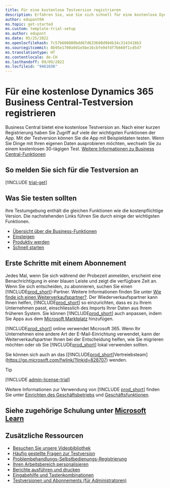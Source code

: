 ```yaml
---
title: Für eine kostenlose Testversion registrieren
description: Erfahren Sie, wie Sie sich schnell für eine kostenlose Dynamics 365 Business Central-Testversion registrieren und diese starten. Erkunden Sie die App mit Strecken und Videos, und finden Sie weitere Lernressourcen.
author: edupont04
ms.topic: get-started
ms.custom: template-trial-setup
ms.author: edupont
ms.date: 05/25/2022
ms.openlocfilehash: 7c57b608800bdd67d633698d984b34c3143418b3
ms.sourcegitcommit: 8b95e1700a9d1e5be16cbfe94fdf7b660f1cd5d7
ms.translationtype: HT
ms.contentlocale: de-CH
ms.lasthandoff: 09/09/2022
ms.locfileid: "9461036"
---
```

# <a name="sign-up-for-a-free-dynamics-365-business-central-trial"></a>Für eine kostenlose Dynamics 365 Business Central-Testversion registrieren

Business Central bietet eine kostenlose Testversion an. Nach einer kurzen Registrierung haben Sie Zugriff auf viele der wichtigsten Funktionen der App. Mit der Testversion können Sie die App mit Beispieldaten testen. Wenn Sie Dinge mit Ihren eigenen Daten ausprobieren möchten, wechseln Sie zu einem kostenlosen 30-tägigen Test. [Weitere Informationen zu Business Central-Funktionen](across-business-functionality.md)  

## <a name="to-sign-up-for-the-trial"></a>So melden Sie sich für die Testversion an

[!INCLUDE [trial-get](includes/trial-get.md)]

## <a name="what-to-try"></a>Was Sie testen sollten

Ihre Testumgebung enthält die gleichen Funktionen wie die kostenpflichtige Version. Die nachstehenden Links führen Sie durch einige der wichtigsten Funktionen.

- [Übersicht über die Business-Funktionen](across-business-functionality.md)  
- [Einsteigen](ui-get-ready-business.md#get-started)  
- [Produktiv werden](ui-work-product.md)  
- [Schnell starten](quick-start-business-central.md)  

## <a name="get-started-with-a-subscription"></a>Erste Schritte mit einem Abonnement

Jedes Mal, wenn Sie sich während der Probezeit anmelden, erscheint eine Benachrichtigung in einer blauen Leiste und zeigt die verfügbare Zeit an. Wenn Sie sich entscheiden, zu abonnieren, suchen Sie einen [!INCLUDE[prod_short](includes/prod_short.md)]-Partner. Weitere Informationen finden Sie unter [Wie finde ich einen Weiterverkaufspartner?](/dynamics365/business-central/across-faq#how-do-i-find-a-reselling-partner). Der Wiederverkaufspartner kann Ihnen helfen, [!INCLUDE[prod_short](includes/prod_short.md)] so einzurichten, dass es zu Ihrem Unternehmen passt, einschliesslich des Imports Ihrer Daten aus Ihrem früheren System. Sie können [!INCLUDE[prod_short](includes/prod_short.md)] auch anpassen, indem Sie Apps aus dem [Microsoft Marktplatz](https://go.microsoft.com/fwlink/?linkid=2081646) hinzufügen.  

[!INCLUDE[prod_short](includes/prod_short.md)] online verwendet Microsoft 365. Wenn Ihr Unternehmen eine andere Art der E-Mail-Einrichtung verwendet, kann der Weiterverkaufspartner Ihnen bei der Entscheidung helfen, wie Sie migrieren möchten oder ob Sie [!INCLUDE[prod_short](includes/prod_short.md)] lokal verwenden sollten.  

Sie können sich auch an das [[!INCLUDE[prod_short](includes/prod_short.md)]Vertreiebsteam](https://go.microsoft.com/fwlink/?linkid=828707) wenden.  

> [!TIP]
> [!INCLUDE [admin-license-trial](includes/admin-license-trial.md)]

Weitere Informationen zur Verwendung von [!INCLUDE [prod_short](includes/prod_short.md)] finden Sie unter [Einrichten des Geschäftsbetriebs](ui-get-ready-business.md) und [Geschäftsfunktionen](across-business-functionality.md).  

## <a name="see-related-training-at-microsoft-learn"></a>Siehe zugehörige Schulung unter [Microsoft Learn](/learn/modules/trial-dynamics-365-business-central/)

## <a name="additional-resources"></a>Zusätzliche Ressourcen

- [Besuchen Sie unsere Videobibliothek](across-videos.md)  
- [Häufig gestellte Fragen zur Testversion](trial-faq.md)  
- [Problembehandlungs-Selbstbedienungs-Registrierung](ui-troubleshoot-self-signup.md)  
- [Ihren Arbeitsbereich personalisieren](ui-personalization-user.md)  
- [Berichte ausführen und drucken](ui-work-report.md)  
- [Eingabehilfe und Tastenkombinationen](ui-accessibility.md)  
- [Testversionen und Abonnements (für Administratoren)](/dynamics365/business-central/dev-itpro/administration/trials-subscriptions)  

